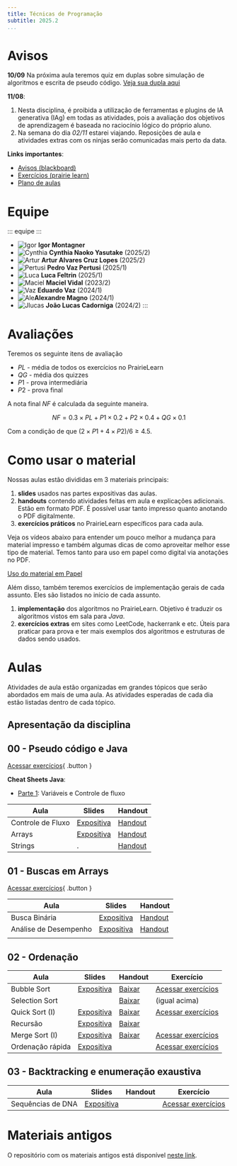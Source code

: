 ```yaml
---
title: Técnicas de Programação
subtitle: 2025.2
...
```


# Avisos

**10/09** Na próxima aula teremos quiz em duplas sobre simulação de algoritmos e escrita de pseudo código. [Veja sua dupla aqui](grupos-quiz1.csv)

**11/08**:

1. Nesta disciplina, é proibida a utilização de ferramentas e plugins de IA generativa (IAg) em todas as atividades, pois a avaliação dos objetivos de aprendizagem é baseada no raciocínio lógico do próprio aluno.
2. Na semana do dia *02/11* estarei viajando. Reposições de aula e atividades extras com os ninjas serão comunicadas mais perto da data. 

**Links importantes**:

- [Avisos (blackboard)](https://insper.blackboard.com/ultra/courses/_49698_1/announcements)
- [Exercícios (prairie learn)](https://us.prairielearn.com/pl/course_instance/188747)
- [Plano de aulas](./plano-de-aulas.xlsx)

# Equipe

::: equipe :::
- ![Igor](css/igor.png) **Igor Montagner**
- ![Cynthia](css/cynthia.jpeg) **Cynthia Naoko Yasutake** (2025/2)
- ![Artur](css/artur.jpeg) **Artur Alvares Cruz Lopes** (2025/2)
- ![Pertusi](css/pertusi.png) **Pedro Vaz Pertusi** (2025/1)
- ![Luca](css/luca.jpg) **Luca Feltrin** (2025/1)
- ![Maciel](css/maciel.jpg) **Maciel Vidal** (2023/2) 
- ![Vaz](css/vaz.jpg) **Eduardo Vaz** (2024/1)
- ![Ale](css/ale.jpeg)**Alexandre Magno** (2024/1)
- ![Jlucas](css/jlucas.jpg) **João Lucas Cadorniga** (2024/2)
:::

# Avaliações

Teremos os seguinte itens de avaliação

- $PL$ - média de todos os exercícios no PrairieLearn
- $QG$ - média dos quizzes
- $P1$ - prova intermediária 
- $P2$ - prova final

A nota final $NF$ é calculada da seguinte maneira. 

$$
NF = 0.3 \times PL + P1 \times 0.2 + P2 \times 0.4 + QG \times 0.1
$$

Com a condição de que $(2 \times P1 + 4 \times P2)/6 \geq 4.5$. 

# Como usar o material

Nossas aulas estão divididas em 3 materiais principais:

1. **slides** usados nas partes expositivas das aulas. 
2. **handouts** contendo atividades feitas em aula e explicações adicionais. Estão em formato PDF. É possível usar tanto impresso quanto anotando o PDF digitalmente.
3. **exercícios práticos** no PrairieLearn específicos para cada aula.  

Veja os vídeos abaixo para entender um pouco melhor a mudança para material impresso e também algumas dicas de como aproveitar melhor esse tipo de material. Temos tanto para uso em papel como digital via anotações no PDF. 

<a class="button" href="https://youtu.be/8eoDvbbxYhE">Uso do material em Papel</a> <!-- <a class="button" href="#">Uso do material em PDF</a> -->

Além disso, também teremos exercícios de implementação gerais de cada assunto. Eles são listados no início de cada assunto.

1. **implementação** dos algoritmos no PrairieLearn. Objetivo é traduzir os algoritmos vistos em sala para *Java*.
2. **exercícios extras** em sites como LeetCode, hackerrank e etc. Úteis para praticar para prova e ter mais exemplos dos algoritmos e estruturas de dados sendo usados. 


# Aulas

Atividades de aula estão organizadas em grandes tópicos que serão abordados em mais de uma aula. As atividades esperadas de cada dia estão listadas dentro de cada tópico.


## Apresentação da disciplina

<object data="slides-inicio.pdf" width="400" height="400"></object>


## 00 - Pseudo código e Java

[Acessar exercícios](https://us.prairielearn.com/pl/course_instance/188747/assessment/2569817){ .button }


**Cheat Sheets Java**:

- [Parte 1][pseudo-cheatsheet1]: Variáveis e Controle de fluxo



| Aula              | Slides                       | Handout                    |
|-------------------|------------------------------|----------------------------|
| Controle de Fluxo | [Expositiva][pseudo-slides1] | [Handout][pseudo-handout1] |
| Arrays            | [Expositiva][pseudo-slides2] | [Handout][pseudo-handout2] |
| Strings           | .                            | [Handout][pseudo-handout3] |

[pseudo-slides1]: 00-java/slides-dia1.pdf
[pseudo-slides2]: 00-java/slides-dia2.pdf
[pseudo-cheatsheet1]: 00-java/cheat1-handout.pdf
[pseudo-handout1]: 00-java/handout-dia1.pdf
[pseudo-handout2]: 00-java/handout-dia2.pdf
[pseudo-handout3]: 00-java/handout-dia3.pdf

## 01 - Buscas em Arrays

[Acessar exercícios](https://us.prairielearn.com/pl/course_instance/188747/assessment/2574645){ .button }

| Aula                  | Slides                          | Handout                       |
|-----------------------|---------------------------------|-------------------------------|
| Busca Binária         | [Expositiva][binsearch-slides1] | [Handout][binsearch-handout1] |
| Análise de Desempenho | [Expositiva][binsearch-slides2] | [Handout][binsearch-handout2] |
|                       |                                 |                               |

[binsearch-slides1]: 01-busca-binaria/slides-inicio.pdf
[binsearch-handout1]: 01-busca-binaria/handout-dia1.pdf
[binsearch-slides2]: 01-busca-binaria/slides-desempenho.pdf
[binsearch-handout2]: 01-busca-binaria/handout-dia2.pdf

## 02 - Ordenação

| Aula                   | Slides                     | Handout                 | Exercício                      |
|----------------        |----------------------------|-------------------------|--------------------------------|
| Bubble Sort            | [Expositiva][sort-slides1] | [Baixar][sort-handout1] | [Acessar exercícios][sort-ex1] |
| Selection Sort         |                            | [Baixar][sort-handout1] | (igual acima)                  |
| Quick Sort (I)         | [Expositiva][sort-slides3] | [Baixar][sort-handout3] | [Acessar exercícios][sort-ex3] |
| Recursão               | [Expositiva][sort-slides4] | [Baixar][sort-handout4] |                                |
| Merge Sort (I)         | [Expositiva][sort-slides5] | [Baixar][sort-handout5] | [Acessar exercícios][sort-ex5] |
| Ordenação rápida       | [Expositiva][sort-slides6] |                         |  [Acessar exercícios][sort-ex6]|


[sort-slides1]: 02-ordenacao/slides-dia1.pdf
[sort-slides3]: 02-ordenacao/slides-dia3.pdf
[sort-slides4]: 02-ordenacao/slides-dia4.pdf
[sort-slides5]: 02-ordenacao/slides-dia5.pdf
[sort-slides6]: 02-ordenacao/slides-dia6.pdf

[sort-handout1]: 02-ordenacao/handout-dia1.pdf
[sort-handout2]: 02-ordenacao/handout-dia2.pdf
[sort-handout3]: 02-ordenacao/handout-dia3.pdf
[sort-handout4]: 02-ordenacao/handout-dia4.pdf
[sort-handout5]: 02-ordenacao/slides-dia5.pdf

[sort-ex1]: https://us.prairielearn.com/pl/course_instance/188747/assessment/2578637
[sort-ex3]: https://us.prairielearn.com/pl/course_instance/188747/assessment/2581948
[sort-ex5]: https://us.prairielearn.com/pl/course_instance/188747/assessment/2587712
[sort-ex6]: https://us.prairielearn.com/pl/course_instance/188747/assessment/2592563

## 03 - Backtracking e enumeração exaustiva

| Aula                   | Slides                     | Handout                 | Exercício                      |
|----------------        |----------------------------|-------------------------|--------------------------------|
| Sequências de DNA      | [Expositiva][back-slides1] |                         | [Acessar exercícios][back-ex1] |

[back-slides1]: 03-backtracking/slides-dia1.pdf
[back-ex1]: https://us.prairielearn.com/pl/course_instance/188747/assessment/2593850

# Materiais antigos

O repositório com os materiais antigos está disponível [neste link](https://github.com/insper/tecnicas-de-programacao). 
